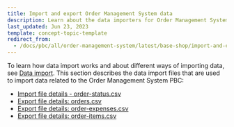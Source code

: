 ```yaml
---
title: Import and export Order Management System data
description: Learn about the data importers for Order Management System and how data import works with your Spryker project.
last_updated: Jun 23, 2023
template: concept-topic-template
redirect_from:
  - /docs/pbc/all/order-management-system/latest/base-shop/import-and-export-data/import-and-export-order-management-system-data.html
---
```

To learn how data import works and about different ways of importing data, see [Data import](/docs/dg/dev/data-import/{{page.version}}/data-import.html). This section describes the data import files that are used to import data related to the Order Management System PBC:

- [Import file details - order-status.csv](/docs/pbc/all/order-management-system/{{page.version}}/base-shop/import-and-export-data/import-file-details-order-status.csv.html)
- [Export file details: orders.csv](/docs/pbc/all/order-management-system/{{page.version}}/base-shop/import-and-export-data/orders-data-export/export-file-details-orders.csv.html)
- [Export file details: order-expenses.csv](/docs/pbc/all/order-management-system/{{page.version}}/base-shop/import-and-export-data/orders-data-export/export-file-details-order-expenses.csv.html)
- [Export file details: order-items.csv](/docs/pbc/all/order-management-system/{{page.version}}/base-shop/import-and-export-data/orders-data-export/export-file-details-order-items.csv.html)
